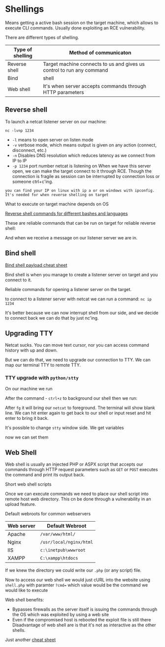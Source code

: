 # Shellings

Means getting a active bash session on the target machine, which allows to execute CLI commands. Usually done exploiting an RCE vulnerability.

There are different types of shelling.

| Type of shelling | Method of communicaton |
| - | - |
| Reverse shell | Target machine connects to us and gives us control to run any command |
| Bind | shell | We open a connection on a target machine |
| Web shell | It's when server accepts commands through HTTP parameters |

## Reverse shell

To launch a netcat listener server on our machine:

`nc -lvnp 1234`
-  `-l` means to open server on listen mode
- `-v` verbose mode, which means output is given on any action (connect, disconnect, etc.)
- `-n` Disables DNS resolution which reduces latency as we connect from IP to IP
- `-p 1234` port number netcat is listening on
When we have this server open, we can make the target connect to it through RCE. Though the connection is fragile as session can be interrupted by connection loss or someone ctrl+c'ing.

```
you can find your IP on linux with ip a or on windows with ipconfig. It's needed for when reverse shelling on target
```

What to execute on target machine depends on OS

[Reverse shell commands for different bashes and languages](https://github.com/swisskyrepo/PayloadsAllTheThings/blob/master/Methodology%20and%20Resources/Reverse%20Shell%20Cheatsheet.md)

These are reliable commands that can be run on target for reliable reverse shell:

And when we receive a message on our listener server we are in.

## Bind shell

[Bind shell payload cheat sheet](https://github.com/swisskyrepo/PayloadsAllTheThings/blob/master/Methodology%20and%20Resources/Bind%20Shell%20Cheatsheet.md#ncat)


Bind shell is when you manage to create a listener server on target and you connect to it.

Reliable commands for opening a listener server on the target. 

to connect to a listener server with netcat we can run a command:
`nc ip 1234`

It's better because we can now interrupt shell from our side, and we decide to connect back we can do that by just nc'ing.

## Upgrading TTY

Netcat sucks. You can move text cursor, nor you can access command history with up and down. 

But we can do that, we need to upgrade our connection to TTY. We can map our terminal TTY to remote TTY.

### TTY upgrade with `python/stty`

On our machine we run 

After the command - `ctrl+z` to background our shell 
then we run:

After `fg` it will bring our `netcat` to foreground. The terminal will show blank line. We can hit enter again to get back to our shell or input reset and hit enter to bring it back.

It's possible to change `stty` window side.
We get variables

now we can set them


## Web Shell

Web shell is usually an injected PHP or ASPX script that accepts our commands through HTTP request parameters such as `GET` or `POST` executes the command and print its output back.

Short web shell scripts


Once we can execute commands we need to place our shell script into remote host web directory. This cn be done through a vulnerability in an upload feature.

Default webroots for common webservers

| Web server | Default Webroot |
| - | - | 
| Apache | `/var/www/html/` |
| Nginx | `/usr/local/nginx/html` |
| IIS | `c:\inetpub\wwwroot` |
| XAMPP | `C:\xampp\htdocs` |

If we knew the directory we could write our `.php` (or any script) file.


Now to access our web shell we would just cURL into the website using `shell.php` with paramter `?cmd=` which value would be the command we would like to execute

Web shell benefits:
- Bypasses firewalls as the server itself is issuing the commands through the OS which was exploited by using a web site 
- Even if the compromised host is rebooted the exploit file is still there
Disadvantage of web shell are is that it's not as interactive as the other shells.

Just another [cheat sheet](https://highon.coffee/blog/reverse-shell-cheat-sheet/)
